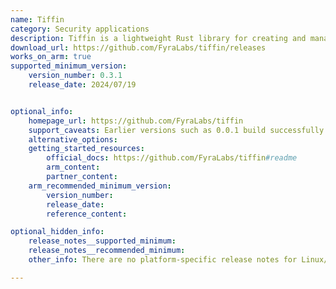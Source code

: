 ```yaml
---
name: Tiffin
category: Security applications
description: Tiffin is a lightweight Rust library for creating and managing chroot jails on Linux, enabling simple filesystem isolation for security and sandboxing.
download_url: https://github.com/FyraLabs/tiffin/releases
works_on_arm: true
supported_minimum_version:
    version_number: 0.3.1
    release_date: 2024/07/19


optional_info:
    homepage_url: https://github.com/FyraLabs/tiffin
    support_caveats: Earlier versions such as 0.0.1 build successfully on Linux/Arm64, but only 0.3.1 and later are officially released.
    alternative_options:
    getting_started_resources:
        official_docs: https://github.com/FyraLabs/tiffin#readme
        arm_content:
        partner_content:
    arm_recommended_minimum_version:
        version_number:
        release_date:
        reference_content:

optional_hidden_info:
    release_notes__supported_minimum:
    release_notes__recommended_minimum:
    other_info: There are no platform-specific release notes for Linux/Arm64 or additional documentation available on GitHub. Since a `Cargo.toml` file is provided, version 0.3.1 can be built using `cargo build --release` and tested with `cargo test -- --ignored`. Earlier commit-based versions, such as 0.0.1, have also been tested and confirmed to build on Arm64.

---
```

